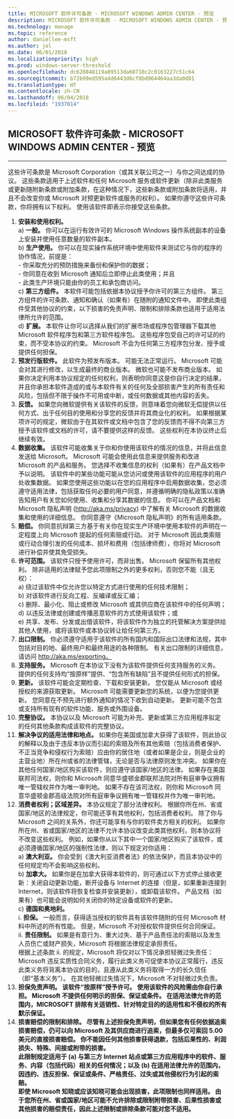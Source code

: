 ```yaml
---
title: MICROSOFT 软件许可条款 - MICROSOFT WINDOWS ADMIN CENTER - 预览
description: MICROSOFT 软件许可条款 - MICROSOFT WINDOWS ADMIN CENTER - 预览
ms.technology: manage
ms.topic: reference
author: daniellee-msft
ms.author: jol
ms.date: 06/01/2018
ms.localizationpriority: high
ms.prod: windows-server-threshold
ms.openlocfilehash: dc628848119a89513da68710c2c0163227c51c64
ms.sourcegitcommit: b72b99ed595a4d6443d6cf8bd064464aa3da0d81
ms.translationtype: HT
ms.contentlocale: zh-CN
ms.lasthandoff: 06/04/2018
ms.locfileid: "1937014"
---
```

## <a name="microsoft-software-license-terms---microsoft-windows-admin-center---preview"></a>MICROSOFT 软件许可条款 - MICROSOFT WINDOWS ADMIN CENTER - 预览
________________________________________

这些许可条款是 Microsoft Corporation（或其关联公司之一）与你之间达成的协议。 这些条款适用于上述软件和任何 Microsoft 服务或软件更新（除非此类服务或更新随附新条款或附加条款，在这种情况下，这些新条款或附加条款将适用，并且不会改变你或 Microsoft 对预更新软件或服务的权利）。 如果你遵守这些许可条款，你将拥有以下权利。 使用该软件即表示你接受这些条款。

1. **安装和使用权利。**  
    a) **一般。** 你可以在运行有效许可的 Microsoft Windows 操作系统副本的设备上安装并使用任意数量的软件副本。  
    b) **生产使用。** 你可以在现实操作系统环境中使用软件来测试它与你的程序的协作情况，前提是：  
        - 你采取充分的预防措施来备份和保护你的数据；  
        - 你同意在收到 Microsoft 通知后立即停止此类使用；并且  
        - 此类生产环境只能由你的员工和承包商访问。  
    c) **第三方组件。** 本软件可能包括依据本协议授予你许可的第三方组件。 第三方组件的许可条款、通知和确认（如果有）在随附的通知文件中。 即使此类组件受其他协议的约束，以下损害的免责声明、限制和排除条款也适用于适用法律所允许的范围。  
    d) **扩展。** 本软件让你可以选择从我们的扩展市场或程序包管理器下载其他 Microsoft 软件程序包和第三方软件程序包。 这些程序包受自己的许可证的约束，而不受本协议的约束。 Microsoft 不会为任何第三方程序包分发、授予或提供任何担保。  
2. **预发行版软件。** 此软件为预发布版本。 可能无法正常运行。 Microsoft 可能会对其进行修改，以生成最终的商业版本。 微软也可能不发布商业版本。 如果你决定利用本协议规定的任何权利，则表明你同意这是你自行决定的结果，并且你承担本软件造成的或与本软件有关的任何及全部损害产生的所有责任和风险，包括但不限于操作不可用或中断，或任何数据或其他内容的丢失。
3. **反馈。** 如果您向微软提供有关该软件的反馈，则意味着您向微软无偿提供以任何方式、出于任何目的使用和分享您的反馈并将其商业化的权利。 如果根据某项许可的规定，微软由于在其软件或文档中包含了您的反馈而不得不向第三方授予该软件或文档的许可，请不要提供这样的反馈。 这些权利在本协议终止后继续有效。
4. **数据收集。** 该软件可能收集关于你和你使用该软件的情况的信息，并将此信息发送给 Microsoft。 Microsoft 可能会使用此信息来提供服务和改进 Microsoft 的产品和服务。 您选择不收集信息的权利（如果有）在产品文档中予以说明。 该软件中的某些功能可能从您访问或使用该软件的应用程序的用户处收集数据。 如果您使用这些功能以在您的应用程序中启用数据收集，您必须遵守适用法律，包括获取任何必要的用户同意，并遵循明确的隐私政策以准确告知用户有关您如何使用、收集和分享其数据的信息。 你可以在产品文档和 Microsoft 隐私声明 (http://aka.ms/privacy) 中了解有关 Microsoft 的数据收集和使用的详细信息。 你同意遵守《Microsoft 隐私声明》的所有适用条款。
5. **赔偿。** 你同意抗辩第三方基于有关你在现实生产环境中使用本软件的声明在一定程度上向 Microsoft 提起的任何索赔或行动。 对于 Microsoft 因此类索赔或行动合理引发的任何成本、损坏和费用（包括律师费），你将对 Microsoft 进行补偿并使其免受损失。 
6. **许可范围。** 该软件只授予使用许可，而非出售。 Microsoft 保留所有其他权利。 除非适用的法律赋予您此项限制之外的更多权利，否则您不能（且无权）：  
    a) 绕过该软件中仅允许您以特定方式进行使用的任何技术限制；  
    b) 对该软件进行反向工程、反编译或反汇编；  
    c) 删除、最小化、阻止或修改 Microsoft 或其供应商在该软件中的任何声明；  
    d) 以违反法律或创建或传播恶意软件的方式使用该软件；或  
    e) 共享、发布、分发或出借该软件，将该软件作为独立的托管解决方案提供给其他人使用，或将该软件或本协议转让给任何第三方。  
7. **出口限制。** 你必须遵守适用于该软件的所有国内和国际出口法律和法规，其中包括对目的地、最终用户和最终用途的各种限制。 有关出口限制的详细信息，请访问 http://aka.ms/exporting。
8. **支持服务。** Microsoft 在本协议下没有为该软件提供任何支持服务的义务。 提供的任何支持均“按原样”提供、“包含所有缺陷”且不提供任何形式的担保。
9. **更新。** 该软件可能会定期检查、下载和安装更新。 您仅能从 Microsoft 或经授权的来源获取更新。 Microsoft 可能需要更新您的系统，以便为您提供更新。 您同意在不预先进行额外通知的情况下收到自动更新。 更新可能不包含或支持所有现有的软件功能、服务或外围设备。
10. **完整协议。** 本协议以及 Microsoft 可能为补充、更新或第三方应用程序拟定的任何其他条款构成该软件的完整协议。
11. **解决争议的适用法律和地点。** 如果你在美国或加拿大获得了该软件，则此协议的解释以及由于违反本协议而引起的索赔及所有其他索赔（包括消费者保护、不正当竞争和侵权行为索赔）应由你的居住地（或者如果是企业，则是企业的主营业地）所在州或省的法律管辖，无论是否与法律原则发生冲突。 如果你在其他任何国家/地区购买该软件，则应遵守该国家/地区的法律。 如果存在美国联邦司法权，则你和 Microsoft 同意华盛顿金郡联邦法院对所有庭审争议拥有唯一管辖权并作为唯一审判地。 如果不存在该司法权，则你和 Microsoft 同意华盛顿金郡高级法院对所有庭审争议拥有唯一管辖权并作为唯一审判地。
12. **消费者权利；区域差异。** 本协议规定了部分法律权利。 根据你所在州、省或国家/地区的法律规定，你可能还享有其他权利，包括消费者权利。 除了你与 Microsoft 之间的关系外，你还可能享有与你的软件卖方相关的权利。 如果你所在州、省或国家/地区的法律不允许本协议改变此类其他权利，则本协议将不改变这些权利。 例如，如果你从以下其中一个国家/地区购买了该软件，或必须遵循国家/地区的强制性法律，则以下规定对你适用：  
    a) **澳大利亚。** 你会受到《澳大利亚消费者法》的依法保护，而且本协议中的任何规定均不会影响这些权利。  
    b) **加拿大。** 如果你是在加拿大获得本软件的，则可通过以下方式停止接收更新：关闭自动更新功能，断开设备与 Internet 的连接（但是，如果重新连接到 Internet，则该软件将恢复检查并安装更新），或卸载该软件。 产品文档（如果有）也可能会说明如何关闭你的特定设备或软件的更新。  
    c) **德国和奥地利。**  
        i. **担保。** 一般而言，获得适当授权的软件具有该软件随附的任何 Microsoft 材料中所述的所有性能。 但是，Microsoft 不对授权软件提供任何合同保证。  
        ii. **责任限制。** 如果是有意行为、重大过失、基于产品责任法的索赔以及发生人员伤亡或财产损失，Microsoft 将根据法律规定承担责任。  
        根据上述条款 ii. 的规定，Microsoft 将仅对以下情况承担轻微过失责任：Microsoft 违反实质性合同义务，履行此类义务可促使本协议正常履行，违反此类义务将背离本协议的目的，且遵从此类义务将取得一方的长久信任（即“基本义务”）。 在其他轻微过失情况下，Microsoft 不对轻微过失负责。
13. **担保免责声明。 该软件“按原样”授予许可。 使用该软件的风险需由你自行承担。 Microsoft 不提供任何明示的担保、保证或条件。 在适用法律允许的范围内，MICROSOFT 排除有关适销性、针对特定目的的适用性和不侵权的所有默示保证。**  
14. **损害赔偿的限制和排除。 尽管有上述担保免责声明，但如果您有任何依据追索损害赔偿，仍可以向 Microsoft 及其供应商进行追索，但最多仅可索回 5.00 美元的直接损害赔偿。 你不能因任何其他损害获得退款，包括后果性的、利润损失、特殊、间接或附带的损害。**  
**此限制规定适用于 (a) 与第三方 Internet 站点或第三方应用程序中的软件、服务、内容（包括代码）相关的任何情况；以及 (b) 在适用法律允许的范围内，因违约、违反担保、保证或条件、严格责任、过失或其他侵权行为引起的索赔。**  
**即使 Microsoft 知晓或应该知晓可能会出现损害，此项限制也同样适用。 由于您所在州、省或国家/地区可能不允许排除或限制附带损害、后果性损害或其他损害的赔偿责任，因此上述限制或排除条款可能对您不适用。**
